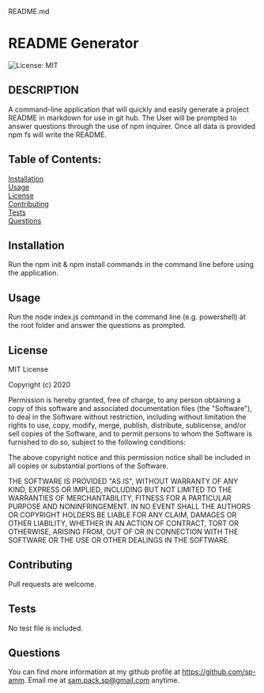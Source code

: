 README.md                
# README Generator<br>

![License: MIT](https://img.shields.io/badge/License-MIT-yellow.svg)

## DESCRIPTION
A command-line application that will quickly and easily generate a project README in markdown for use in git hub. The User will be prompted to answer questions through the use of npm inquirer. Once all data is provided npm fs will write the README.

## Table of Contents:

[Installation](#installation)<br>
[Usage](#usage)<br>
[License](#license)<br>
[Contributing](#contributing)<br>
[Tests](#tests)<br>
[Questions](#questions)<br>

## Installation
Run the npm init & npm install commands in the command line before using the application. 

## Usage
Run the node index.js command in the command line (e.g. powershell) at the root folder and answer the questions as prompted.

## License
MIT License

Copyright (c) 2020
                
Permission is hereby granted, free of charge, to any person obtaining a copy
of this software and associated documentation files (the "Software"), to deal
in the Software without restriction, including without limitation the rights
to use, copy, modify, merge, publish, distribute, sublicense, and/or sell
copies of the Software, and to permit persons to whom the Software is
furnished to do so, subject to the following conditions:
                
The above copyright notice and this permission notice shall be included in all
copies or substantial portions of the Software.
                
THE SOFTWARE IS PROVIDED "AS IS", WITHOUT WARRANTY OF ANY KIND, EXPRESS OR
IMPLIED, INCLUDING BUT NOT LIMITED TO THE WARRANTIES OF MERCHANTABILITY,
FITNESS FOR A PARTICULAR PURPOSE AND NONINFRINGEMENT. IN NO EVENT SHALL THE
AUTHORS OR COPYRIGHT HOLDERS BE LIABLE FOR ANY CLAIM, DAMAGES OR OTHER
LIABILITY, WHETHER IN AN ACTION OF CONTRACT, TORT OR OTHERWISE, ARISING FROM,
OUT OF OR IN CONNECTION WITH THE SOFTWARE OR THE USE OR OTHER DEALINGS IN THE
SOFTWARE.

## Contributing
Pull requests are welcome.

## Tests
No test file is included.

## Questions
You can find more information at my github profile at https://github.com/sp-amm.
Email me at sam.pack.sp@gmail.com anytime.